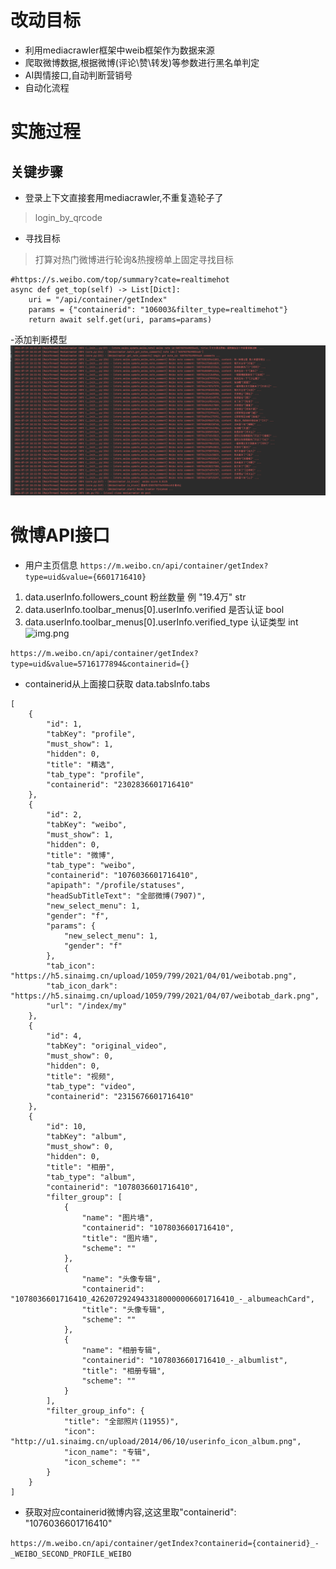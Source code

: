 # 改动目标
- 利用mediacrawler框架中weib框架作为数据来源
- 爬取微博数据,根据微博(评论\赞\转发)等参数进行黑名单判定
- AI舆情接口,自动判断营销号
- 自动化流程


# 实施过程
## 关键步骤
- 登录上下文直接套用mediacrawler,不重复造轮子了
> login_by_qrcode

- 寻找目标
> 打算对热门微博进行轮询&热搜榜单上固定寻找目标

````
#https://s.weibo.com/top/summary?cate=realtimehot
async def get_top(self) -> List[Dict]:
    uri = "/api/container/getIndex"
    params = {"containerid": "106003&filter_type=realtimehot"}
    return await self.get(uri, params=params)
````
-添加判断模型
![img.png](static/images/img_6.png)

# 微博API接口
- 用户主页信息
```https://m.weibo.cn/api/container/getIndex?type=uid&value={6601716410}```
1. data.userInfo.followers_count 粉丝数量 例 "19.4万" str
2. data.userInfo.toolbar_menus[0].userInfo.verified 是否认证 bool
3. data.userInfo.toolbar_menus[0].userInfo.verified_type 认证类型  int
![img.png](static/images/img_5.png)

```https://m.weibo.cn/api/container/getIndex?type=uid&value=5716177894&containerid={}```
- containerid从上面接口获取
data.tabsInfo.tabs
```
[
    {
        "id": 1,
        "tabKey": "profile",
        "must_show": 1,
        "hidden": 0,
        "title": "精选",
        "tab_type": "profile",
        "containerid": "2302836601716410"
    },
    {
        "id": 2,
        "tabKey": "weibo",
        "must_show": 1,
        "hidden": 0,
        "title": "微博",
        "tab_type": "weibo",
        "containerid": "1076036601716410",
        "apipath": "/profile/statuses",
        "headSubTitleText": "全部微博(7907)",
        "new_select_menu": 1,
        "gender": "f",
        "params": {
            "new_select_menu": 1,
            "gender": "f"
        },
        "tab_icon": "https://h5.sinaimg.cn/upload/1059/799/2021/04/01/weibotab.png",
        "tab_icon_dark": "https://h5.sinaimg.cn/upload/1059/799/2021/04/07/weibotab_dark.png",
        "url": "/index/my"
    },
    {
        "id": 4,
        "tabKey": "original_video",
        "must_show": 0,
        "hidden": 0,
        "title": "视频",
        "tab_type": "video",
        "containerid": "2315676601716410"
    },
    {
        "id": 10,
        "tabKey": "album",
        "must_show": 0,
        "hidden": 0,
        "title": "相册",
        "tab_type": "album",
        "containerid": "1078036601716410",
        "filter_group": [
            {
                "name": "图片墙",
                "containerid": "1078036601716410",
                "title": "图片墙",
                "scheme": ""
            },
            {
                "name": "头像专辑",
                "containerid": "1078036601716410_42620729249433180000006601716410_-_albumeachCard",
                "title": "头像专辑",
                "scheme": ""
            },
            {
                "name": "相册专辑",
                "containerid": "1078036601716410_-_albumlist",
                "title": "相册专辑",
                "scheme": ""
            }
        ],
        "filter_group_info": {
            "title": "全部照片(11955)",
            "icon": "http://u1.sinaimg.cn/upload/2014/06/10/userinfo_icon_album.png",
            "icon_name": "专辑",
            "icon_scheme": ""
        }
    }
]
```
- 获取对应containerid微博内容,这这里取"containerid": "1076036601716410"

```https://m.weibo.cn/api/container/getIndex?containerid={containerid}_-_WEIBO_SECOND_PROFILE_WEIBO```



